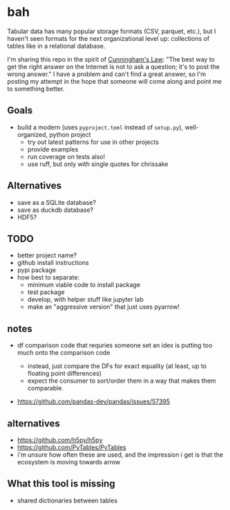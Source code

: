 # bah

Tabular data has many popular storage formats (CSV, parquet, etc.), but I haven't seen formats for the next
organizational level up: collections of tables like in a relational database.

[Cunningham's Law]: https://en.wikipedia.org/wiki/Ward_Cunningham#%22Cunningham's_Law%22

I'm sharing this repo in the spirit of [Cunningham's Law]: "The best way to get the right answer on the Internet is not to ask a question; it's to post the wrong answer." I have a problem and can't find a great answer, so I'm posting my attempt in the hope that someone will come along and point me to something better.


## Goals

- build a modern (uses `pyproject.toml` instead of `setup.py`), well-organized, python project
	- try out latest patterns for use in other projects
	- provide examples
	- run coverage on tests also!
	- use ruff, but only with single quotes for chrissake

## Alternatives

- save as a SQLite database?
- save as duckdb database?
- HDF5?


## TODO

- better project name?
- github install instructions
- pypi package
- how best to separate:
	- minimum viable code to install package
	- test package
	- develop, with helper stuff like jupyter lab
	- make an "aggressive version" that just uses pyarrow!


## notes

- df comparison code that requries someone set an idex is putting too much onto the comparison code
	- instead, just compare the DFs for exact equality (at least, up to floating point differences)
	- expect the consumer to sort/order them in a way that makes them comparable.

- https://github.com/pandas-dev/pandas/issues/57395


## alternatives

- https://github.com/h5py/h5py
- https://github.com/PyTables/PyTables
- i'm unsure how often these are used, and the impression i get is that the ecosystem is moving towards arrow


## What this tool is missing

- shared dictionaries between tables
